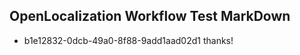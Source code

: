 ## OpenLocalization Workflow Test MarkDown
* b1e12832-0dcb-49a0-8f88-9add1aad02d1 thanks!

<!--HONumber=Aug16_HO3-->


